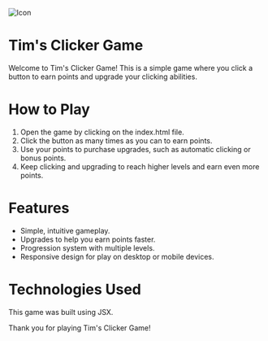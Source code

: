![Icon](https://user-images.githubusercontent.com/102999216/222454410-4b701146-b656-41fa-a847-302d11746d24.png)

# Tim's Clicker Game

Welcome to Tim's Clicker Game! This is a simple game where you click a button to earn points and upgrade your clicking abilities.

# How to Play

1. Open the game by clicking on the index.html file.
2. Click the button as many times as you can to earn points.
3. Use your points to purchase upgrades, such as automatic clicking or bonus points.
4. Keep clicking and upgrading to reach higher levels and earn even more points.

# Features

* Simple, intuitive gameplay.
* Upgrades to help you earn points faster.
* Progression system with multiple levels.
* Responsive design for play on desktop or mobile devices.

# Technologies Used

This game was built using JSX.



Thank you for playing Tim's Clicker Game!
